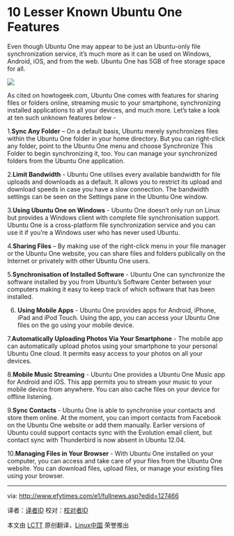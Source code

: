 10 Lesser Known Ubuntu One Features
================================================================================
Even though Ubuntu One may appear to be just an Ubuntu-only file synchronization service, it’s much more as it can be used on Windows, Android, iOS, and from the web. Ubuntu One has 5GB of free storage space for all.

![](http://www.efytimes.com/admin/useradmin/photo/Kj3S10756PM1212014.jpg)

As cited on howtogeek.com, Ubuntu One comes with features for sharing files or folders online, streaming music to your smartphone, synchronizing installed applications to all your devices, and much more. Let’s take a look at ten such unknown features below -

1.**Sync Any Folder** – On a default basis, Ubuntu merely synchronizes files within the Ubuntu One folder in your home directory. But you can right-click any folder, point to the Ubuntu One menu and choose Synchronize This Folder to begin synchronizing it, too. You can manage your synchronized folders from the Ubuntu One application.

2.**Limit Bandwidth** - Ubuntu One utilises every available bandwidth for file uploads and downloads as a default. It allows you to restrict its upload and download speeds in case you have a slow connection. The bandwidth settings can be seen on the Settings pane in the Ubuntu One window.

3.**Using Ubuntu One on Windows** - Ubuntu One doesn’t only run on Linux but provides a Windows client with complete file synchronisation support. Ubuntu One is a cross-platform file synchronization service and you can use it if you’re a Windows user who has never used Ubuntu.

4.**Sharing Files** – By making use of the right-click menu in your file manager or the Ubuntu One website, you can share files and folders publically on the Internet or privately with other Ubuntu One users.

5.**Synchronisation of Installed Software** - Ubuntu One can synchronize the software installed by you from Ubuntu’s Software Center between your computers making it easy to keep track of which software that has been installed.

6. **Using Mobile Apps** - Ubuntu One provides apps for Android, iPhone, iPad and iPod Touch. Using the app, you can access your Ubuntu One files on the go using your mobile device.

7.**Automatically Uploading Photos Via Your Smartphone** - The mobile app can automatically upload photos using your smartphone to your personal Ubuntu One cloud. It permits easy access to your photos on all your devices.

8.**Mobile Music Streaming** - Ubuntu One provides a Ubuntu One Music app for Android and iOS. This app permits you to stream your music to your mobile device from anywhere. You can also cache files on your device for offline listening.

9.**Sync Contacts** - Ubuntu One is able to synchronise your contacts and store them online. At the moment, you can import contacts from Facebook on the Ubuntu One website or add them manually. Earlier versions of Ubuntu could support contacts sync with the Evolution email client, but contact sync with Thunderbird is now absent in Ubuntu 12.04.

10.**Managing Files in Your Browser** - With Ubuntu One installed on your computer, you can access and take care of your files from the Ubuntu One website. You can download files, upload files, or manage your existing files using your browser. 

--------------------------------------------------------------------------------

via: http://www.efytimes.com/e1/fullnews.asp?edid=127466

译者：[译者ID](https://github.com/译者ID) 校对：[校对者ID](https://github.com/校对者ID)

本文由 [LCTT](https://github.com/LCTT/TranslateProject) 原创翻译，[Linux中国](http://linux.cn/) 荣誉推出